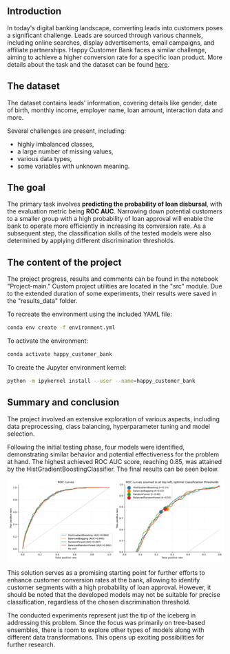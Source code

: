 ## Introduction
In today's digital banking landscape, converting leads into customers poses a significant challenge. Leads are sourced through various channels, including online searches, display advertisements, email campaigns, and affiliate partnerships. Happy Customer Bank faces a similar challenge, aiming to achieve a higher conversion rate for a specific loan product. More details about the task and the dataset can be found [here](https://discuss.analyticsvidhya.com/t/hackathon-3-x-predict-customer-worth-for-happy-customer-bank/3802).

## The dataset
The dataset contains leads' information, covering details like gender, date of birth, monthly income, employer name, loan amount, interaction data and more.

Several challenges are present, including:
* highly imbalanced classes,
* a large number of missing values,
* various data types,
* some variables with unknown meaning.

## The goal
The primary task involves **predicting the probability of loan disbursal**, with the evaluation metric being **ROC AUC**. Narrowing down potential customers to a smaller group with a high probability of loan approval will enable the bank to operate more efficiently in increasing its conversion rate. As a subsequent step, the classification skills of the tested models were also determined by applying different discrimination thresholds.

## The content of the project
The project progress, results and comments can be found in the notebook "Project-main." Custom project utilities are located in the "src" module. Due to the extended duration of some experiments, their results were saved in the "results_data" folder.

To recreate the environment using the included YAML file:
```bash
conda env create -f environment.yml
```
To activate the environment:
```bash
conda activate happy_customer_bank
```
To create the Jupyter environment kernel:
```bash
python -m ipykernel install --user --name=happy_customer_bank
```

## Summary and conclusion
The project involved an extensive exploration of various aspects, including data preprocessing, class balancing, hyperparameter tuning and model selection.

Following the initial testing phase, four models were identified, demonstrating similar behavior and potential effectiveness for the problem at hand. The highest achieved ROC AUC score, reaching 0.85, was attained by the HistGradientBoostingClassifier. The final results can be seen below.

![Roc curves](Happy_Customer_Bank/results_data/images/roc_curves.png)

This solution serves as a promising starting point for further efforts to enhance customer conversion rates at the bank, allowing to identify customer segments with a high probability of loan approval. However, it should be noted that the developed models may not be suitable for precise classification, regardless of the chosen discrimination threshold.

The conducted experiments represent just the tip of the iceberg in addressing this problem. Since the focus was primarily on tree-based ensembles, there is room to explore other types of models along with different data transformations. This opens up exciting possibilities for further research.




